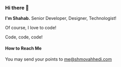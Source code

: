 ### Hi there 👋
**I'm Shahab.** Senior Developer, Designer, Technologist!

Of course, I love to code!

Code, code, code!

#### How to Reach Me
You may send your points to [me@shmovahhedi.com](mailto:me@shmovahhedi.com)

<!--
**movahhedi/movahhedi** is a ✨ _special_ ✨ repository because its `README.md` (this file) appears on your GitHub profile.

Here are some ideas to get you started:

- 🔭 I’m currently working on ...
- 🌱 I’m currently learning ...
- 👯 I’m looking to collaborate on ...
- 🤔 I’m looking for help with ...
- 💬 Ask me about ...
- 📫 How to reach me: ...
- 😄 Pronouns: ...
- ⚡ Fun fact: ...
-->

